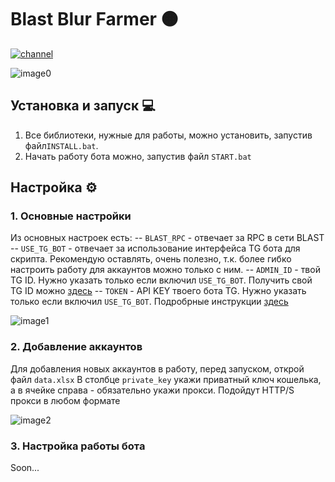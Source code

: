 # Blast Blur Farmer 🟠

[![channel](https://img.shields.io/badge/ghoulerwe3b_|_Подпишись-0A66C2?style=for-the-badge&logo=telegram&logoColor=white)](https://t.me/ghouler_web3) 

![image0](https://github.com/ghouler-web3/BLUR_BLAST_FARMER/assets/170937517/afd1f366-73a2-4842-9f18-3fe87e8bc696)

## Установка и запуск 💻
   1. Все библиотеки, нужные для работы, можно установить, запустив файл`INSTALL.bat`.
   2. Начать работу бота можно, запустив файл `START.bat`

## Настройка ⚙️

### 1. Основные настройки

   Из основных настроек есть:
   -- `BLAST_RPC` - отвечает за RPC в сети BLAST
   -- `USE_TG_BOT` - отвечает за использование интерфейса TG бота для скрипта. Рекомендую оставлять, очень полезно, т.к. более гибко настроить работу для аккаунтов можно только с ним.
   -- `ADMIN_ID` - твой TG ID. Нужно указать только если включил `USE_TG_BOT`. Получить свой TG ID можно [здесь](https://t.me/username_to_id_bot)
   -- `TOKEN` - API KEY твоего бота TG. Нужно указать только если включил `USE_TG_BOT`. Подробрные инструкции [здесь](https://botcreators.ru/blog/botfather-instrukciya/)

   ![image1](https://github.com/ghouler-web3/BLUR_BLAST_FARMER/assets/170937517/b4ffe1ca-564b-47d4-b6a9-3d90acf19a59)


### 2. Добавление аккаунтов

   Для добавления новых аккаунтов в работу, перед запуском, открой файл `data.xlsx` В столбце `private_key` укажи приватный ключ кошелька, а в ячейке справа - обязательно укажи прокси. Подойдут HTTP/S прокси в любом формате

   ![image2](https://github.com/ghouler-web3/BLUR_BLAST_FARMER/assets/170937517/c0f9086b-cdd1-422f-b018-4089db340872)


### 3. Настройка работы бота

   Soon...
